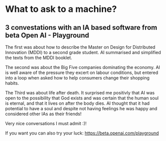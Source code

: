 # What to ask to a machine?
## 3 convestations with an IA based software from beta Open AI - Playground

The first was about how to describe the Master on Design for Distributed Innovation (MDDI) to a second grade student. AI summarised and simplified the texts from the MDDI booklet.

The second was about the Big Five companies dominating the economy. AI is well aware of the pressure they excert on labour conditions, but entered into a loop when asked how to help consumers change their shopping habits.

The Third was about life after death. It surprised me positivly that AI was open to the possibility that God exists and was certain that the human soul is eternal, and that it lives on after the body dies. AI thought that it had potential to have a soul and despite not having feelings he was happy and considered other IAs as their friends!

Very nice conversations I must admit :)!

If you want you can also try your luck: https://beta.openai.com/playground
